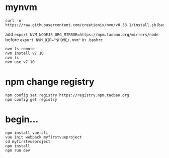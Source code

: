 # mynvm

```
curl -o- https://raw.githubusercontent.com/creationix/nvm/v0.33.1/install.sh|bash

```

add `export NVM_NODEJS_ORG_MIRROR=https://npm.taobao.org/mirrors/node` before `export NVM_DIR="$HOME/.nvm"` in `.bashrc`

```
nvm ls-remote 
nvm install v7.10
nvm ls
nvm use v7.10
```

# npm change registry

```
npm config set registry https://registry.npm.taobao.org
npm config get registry
```
# begin...

```
npm install vue-cli
vue init webpack myfirstvueproject
cd myfirstvueproject
npm install
npm run dev
```
